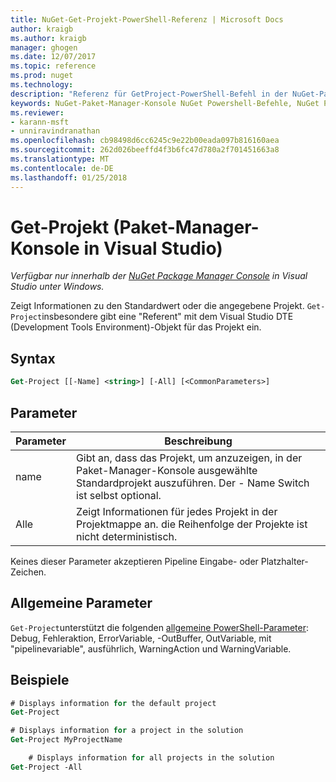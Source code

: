```yaml
---
title: NuGet-Get-Projekt-PowerShell-Referenz | Microsoft Docs
author: kraigb
ms.author: kraigb
manager: ghogen
ms.date: 12/07/2017
ms.topic: reference
ms.prod: nuget
ms.technology: 
description: "Referenz für GetProject-PowerShell-Befehl in der NuGet-Paket-Manager-Konsole in Visual Studio."
keywords: NuGet-Paket-Manager-Konsole NuGet Powershell-Befehle, NuGet Powershell-Referenz, Get-Projekt
ms.reviewer:
- karann-msft
- unniravindranathan
ms.openlocfilehash: cb98498d6cc6245c9e22b00eada097b816160aea
ms.sourcegitcommit: 262d026beeffd4f3b6fc47d780a2f701451663a8
ms.translationtype: MT
ms.contentlocale: de-DE
ms.lasthandoff: 01/25/2018
---
```

# <a name="get-project-package-manager-console-in-visual-studio"></a>Get-Projekt (Paket-Manager-Konsole in Visual Studio)

*Verfügbar nur innerhalb der [NuGet Package Manager Console](Package-Manager-Console.md) in Visual Studio unter Windows.*

Zeigt Informationen zu den Standardwert oder die angegebene Projekt. `Get-Project`insbesondere gibt eine "Referent" mit dem Visual Studio DTE (Development Tools Environment)-Objekt für das Projekt ein.

## <a name="syntax"></a>Syntax

```ps
Get-Project [[-Name] <string>] [-All] [<CommonParameters>]
```

## <a name="parameters"></a>Parameter

| Parameter | Beschreibung |
| --- | --- |
| name | Gibt an, dass das Projekt, um anzuzeigen, in der Paket-Manager-Konsole ausgewählte Standardprojekt auszuführen. Der - Name Switch ist selbst optional. |
| Alle | Zeigt Informationen für jedes Projekt in der Projektmappe an. die Reihenfolge der Projekte ist nicht deterministisch. |

Keines dieser Parameter akzeptieren Pipeline Eingabe- oder Platzhalter-Zeichen.

## <a name="common-parameters"></a>Allgemeine Parameter

`Get-Project`unterstützt die folgenden [allgemeine PowerShell-Parameter](http://go.microsoft.com/fwlink/?LinkID=113216): Debug, Fehleraktion, ErrorVariable, -OutBuffer, OutVariable, mit "pipelinevariable", ausführlich, WarningAction und WarningVariable.

## <a name="examples"></a>Beispiele

```ps
# Displays information for the default project
Get-Project

# Displays information for a project in the solution
Get-Project MyProjectName

    # Displays information for all projects in the solution
Get-Project -All
```